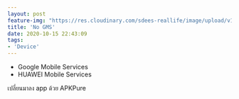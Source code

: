 ```yaml
---
layout: post
feature-img: "https://res.cloudinary.com/sdees-reallife/image/upload/v1555658919/sample_feature_img.png"
title: 'No GMS'
date: 2020-10-15 22:43:09
tags:
- 'Device'
---
```

- Google Mobile Services
- HUAWEI Mobile Services

เปลี่ยนมาลง app ด้วย APKPure

<i class="fa fa-child" style="color:plum"></i>
